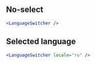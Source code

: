 ## No-select

```jsx default
<LanguageSwitcher />
```

## Selected language

```jsx { "props": { "locale": "ru" } }
<LanguageSwitcher locale="ru" />
```
